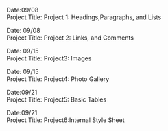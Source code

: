 Date:09/08</br>
Project Title: Project 1: Headings,Paragraphs, and Lists</br>

Date: 09/08</br>
Project Title: Project 2: Links, and Comments</br>

Date: 09/15</br>
Project Title: Project3: Images</br>

Date: 09/15</br>
Project Title: Project4: Photo Gallery</br>

Date:09/21<br/>
Project Title: Project5: Basic Tables<br/>

Date:09/21<br/>
Project Title: Project6:Internal Style Sheet<br/>
